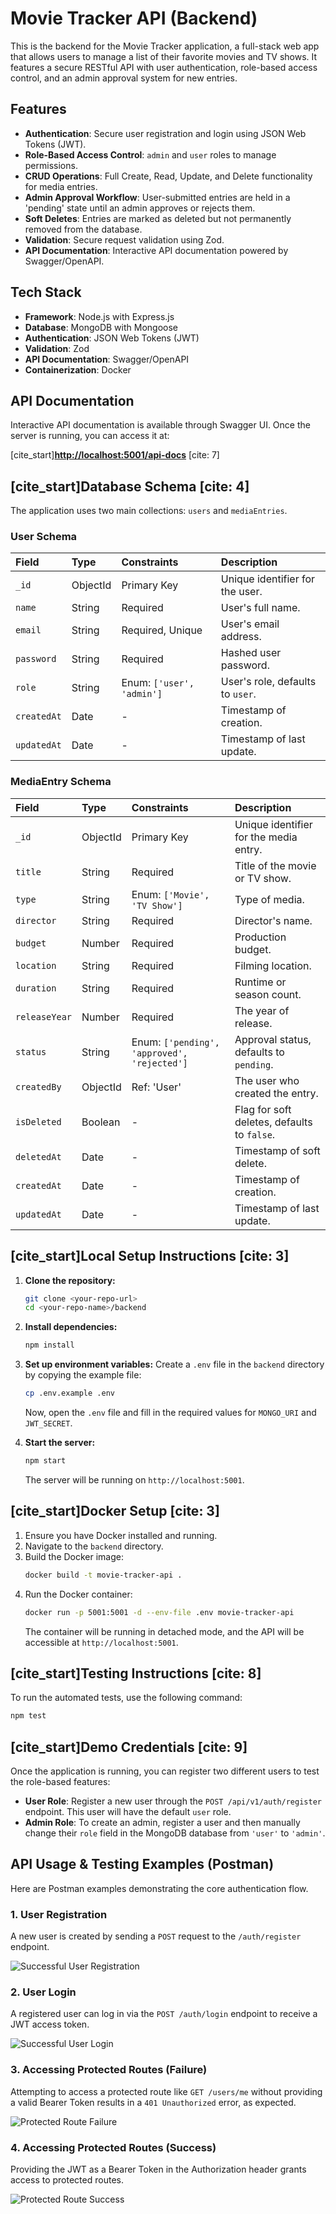 # Movie Tracker API (Backend)

This is the backend for the Movie Tracker application, a full-stack web app that allows users to manage a list of their favorite movies and TV shows. It features a secure RESTful API with user authentication, role-based access control, and an admin approval system for new entries.

## Features

-   **Authentication**: Secure user registration and login using JSON Web Tokens (JWT).
-   **Role-Based Access Control**: `admin` and `user` roles to manage permissions.
-   **CRUD Operations**: Full Create, Read, Update, and Delete functionality for media entries.
-   **Admin Approval Workflow**: User-submitted entries are held in a 'pending' state until an admin approves or rejects them.
-   **Soft Deletes**: Entries are marked as deleted but not permanently removed from the database.
-   **Validation**: Secure request validation using Zod.
-   **API Documentation**: Interactive API documentation powered by Swagger/OpenAPI.

## Tech Stack

-   **Framework**: Node.js with Express.js
-   **Database**: MongoDB with Mongoose
-   **Authentication**: JSON Web Tokens (JWT)
-   **Validation**: Zod
-   **API Documentation**: Swagger/OpenAPI
-   **Containerization**: Docker

## API Documentation

Interactive API documentation is available through Swagger UI. Once the server is running, you can access it at:

[cite_start][**http://localhost:5001/api-docs**](http://localhost:5001/api-docs) [cite: 7]

## [cite_start]Database Schema [cite: 4]

The application uses two main collections: `users` and `mediaEntries`.

### User Schema

| Field      | Type     | Constraints                | Description                      |
| :--------- | :------- | :------------------------- | :------------------------------- |
| `_id`      | ObjectId | Primary Key                | Unique identifier for the user.  |
| `name`     | String   | Required                   | User's full name.                |
| `email`    | String   | Required, Unique           | User's email address.            |
| `password` | String   | Required                   | Hashed user password.            |
| `role`     | String   | Enum: `['user', 'admin']`  | User's role, defaults to `user`. |
| `createdAt`| Date     | -                          | Timestamp of creation.           |
| `updatedAt`| Date     | -                          | Timestamp of last update.        |

### MediaEntry Schema

| Field      | Type     | Constraints               | Description                             |
| :--------- | :------- | :------------------------ | :-------------------------------------- |
| `_id`      | ObjectId | Primary Key               | Unique identifier for the media entry.  |
| `title`    | String   | Required                  | Title of the movie or TV show.          |
| `type`     | String   | Enum: `['Movie', 'TV Show']` | Type of media.                        |
| `director` | String   | Required                  | Director's name.                        |
| `budget`   | Number   | Required                  | Production budget.                      |
| `location` | String   | Required                  | Filming location.                       |
| `duration` | String   | Required                  | Runtime or season count.                |
| `releaseYear` | Number | Required                  | The year of release.                    |
| `status`   | String   | Enum: `['pending', 'approved', 'rejected']` | Approval status, defaults to `pending`. |
| `createdBy`| ObjectId | Ref: 'User'               | The user who created the entry.         |
| `isDeleted`| Boolean  | -                         | Flag for soft deletes, defaults to `false`. |
| `deletedAt`| Date     | -                         | Timestamp of soft delete.               |
| `createdAt`| Date     | -                         | Timestamp of creation.                  |
| `updatedAt`| Date     | -                         | Timestamp of last update.               |

## [cite_start]Local Setup Instructions [cite: 3]

1.  **Clone the repository:**
    ```sh
    git clone <your-repo-url>
    cd <your-repo-name>/backend
    ```

2.  **Install dependencies:**
    ```sh
    npm install
    ```

3.  **Set up environment variables:**
    Create a `.env` file in the `backend` directory by copying the example file:
    ```sh
    cp .env.example .env
    ```
    Now, open the `.env` file and fill in the required values for `MONGO_URI` and `JWT_SECRET`.

4.  **Start the server:**
    ```sh
    npm start
    ```
    The server will be running on `http://localhost:5001`.

## [cite_start]Docker Setup [cite: 3]

1.  Ensure you have Docker installed and running.
2.  Navigate to the `backend` directory.
3.  Build the Docker image:
    ```sh
    docker build -t movie-tracker-api .
    ```
4.  Run the Docker container:
    ```sh
    docker run -p 5001:5001 -d --env-file .env movie-tracker-api
    ```
    The container will be running in detached mode, and the API will be accessible at `http://localhost:5001`.

## [cite_start]Testing Instructions [cite: 8]

To run the automated tests, use the following command:
```sh
npm test
```

## [cite_start]Demo Credentials [cite: 9]

Once the application is running, you can register two different users to test the role-based features:
-   **User Role**: Register a new user through the `POST /api/v1/auth/register` endpoint. This user will have the default `user` role.
-   **Admin Role**: To create an admin, register a user and then manually change their `role` field in the MongoDB database from `'user'` to `'admin'`.

## API Usage & Testing Examples (Postman)

Here are Postman examples demonstrating the core authentication flow.

### 1. User Registration

A new user is created by sending a `POST` request to the `/auth/register` endpoint.

![Successful User Registration](img/img-1.png)

### 2. User Login

A registered user can log in via the `POST /auth/login` endpoint to receive a JWT access token.

![Successful User Login](img/img-2.png)

### 3. Accessing Protected Routes (Failure)

Attempting to access a protected route like `GET /users/me` without providing a valid Bearer Token results in a `401 Unauthorized` error, as expected.

![Protected Route Failure](img/img-3.png)

### 4. Accessing Protected Routes (Success)

Providing the JWT as a Bearer Token in the Authorization header grants access to protected routes.

![Protected Route Success](img/img-4.png)